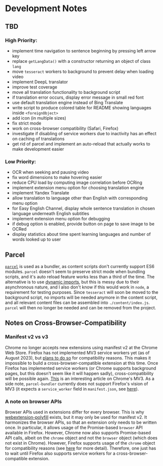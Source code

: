 # Development Notes

## TBD

### High Priority:
- implement time navigation to sentence beginning by pressing left arrow key
- replace `getLangData()` with a constructor returning an object of class `lang`
- move `tesseract` workers to background to prevent delay when loading video
- implement DeepL translator
- improve test coverage
- move all translation functionality to background script
- if translation error occurs, display error message in small red font
- use default translation engine instead of Bing Translate
- write script to produce colored table for README showing languages inside `<foreignObject>`
- add icon (in multiple sizes)
- fix strict mode
- work on cross-browser compatibility (Safari, Firefox)
- investigate if disabling of service workers due to inactivity has an effect on caching of translations
- get rid of parcel and implement an auto-reload that actually works to make development easier

### Low Priority:
- OCR when seeking and pausing video
- fix word dimensions to make hovering easier
- reduce CPU load by computing image correlation before OCRing
- implement extension menu option for choosing translation engine
- implement Yandex Translate
- allow translation to language other than English with corresponding menu option
- for Easy English Channel, display whole sentence translation in chosen language underneath English subtitles
- implement extension menu option for debugging
- if debug option is enabled, provide button on page to save image to be OCRed
- display statistics about time spent learning languages and number of words looked up to user


## Parcel

[`parcel`](https://parceljs.org/recipes/web-extension/) is used as a bundler, as content scripts don't currently support ES6 modules. `parcel` doesn't seem to preserve strict mode when bundling scripts, and it's auto reload feature works less than a third of the time. The alternative is to use [dynamic imports](https://stackoverflow.com/a/53033388/20803187), but this is messy due to their asynchronous nature, and I also don't know if this would work in `node`, a requirement for testing purposes. Since `tesseract` will soon be moved to the background script, no imports will be needed anymore in the content script, and all relevant content files can be assembled into `./content/index.js`. `parcel` will then no longer be needed and can be removed from the project.


## Notes on Cross-Browser-Compatibility

### Manifest v2 vs v3

Chrome no longer accepts new extensions using manifest v2 at the Chrome Web Store. Firefox has not implemented MV3 service workers yet (as of August 2023), but [plans to do so](https://blog.mozilla.org/addons/2022/11/17/manifest-v3-signing-available-november-21-on-firefox-nightly/) for compatibility reasons. This makes it impossible to build a cross-browser-compatible extension at this time. Once Firefox has implemented service workers (or Chrome supports background pages, but this doesn't seem like it will happen sadly), cross-compatibility will be possible again. [This](https://www.eff.org/deeplinks/2021/12/googles-manifest-v3-still-hurts-privacy-security-innovation) is an interesting article on Chrome's MV3. As a side note, `parcel-bundler` currently does not support Firefox's vision of MV3 (it expects a `service_worker` field in `manifest.json`, see [here](https://github.com/parcel-bundler/parcel/issues/8785)).


### A note on browser APIs

Browser APIs used in extensions differ for every browser. This is why [webextension-polyfill](https://github.com/mozilla/webextension-polyfill) exists, but it may only be used for manifest v2. It harmonizes the browser APIs, so that an extension only needs to be written once. In particular, it allows usage of the Promise-based `browser` API available in Firefox. However, Chrome now also supports Promise-based API calls, albeit on the `chrome` object and not the `browser` object (which does not exist in Chrome). However, Firefox supports usage of the `chrome` object for compatibility reasons (see [here](https://github.com/mozilla/webextension-polyfill/issues/329#issuecomment-1188822881) for more detail). Therefore, one just has to wait until Firefox also supports service workers for a cross-browser-compatible extension.
